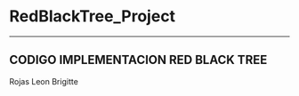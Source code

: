 # RedBlackTree_Project
------------------------------------
## CODIGO IMPLEMENTACION RED BLACK TREE
Rojas Leon Brigitte

